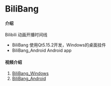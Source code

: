# BiliBang

#### 介绍
Bilibili 动画开播时间线

* BiliBang 使用Qt5.15.2开发，Windows的桌面挂件
* BiliBang_Android Android app


#### 视频介绍

1.  [BiliBang_Windows](https://www.bilibili.com/video/BV1pV411n7yR)
2.  [BiliBang_Android](https://www.bilibili.com/video/BV1Qy4y1g71Z)

